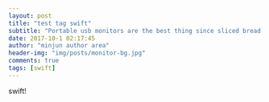 ```yaml
---
layout: post
title: "test tag swift"
subtitle: "Portable usb monitors are the best thing since sliced bread!"
date: 2017-10-1 02:17:45
author: "minjun author area"
header-img: "img/posts/monitor-bg.jpg"
comments: true
tags: [swift]
---
```


swift!

